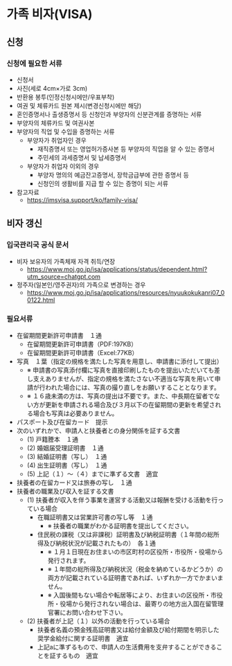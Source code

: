 # 가족 비자(VISA)

## 신청

### 신청에 필요한 서류

- 신청서
- 사진(세로 4cm×가로 3cm)
- 반환용 봉투(인정신청시에만/우표부착)
- 여권 및 체류카드 원본 제시(변경신청시에만 해당)
- 혼인증명서나 출생증명서 등 신청인과 부양자의 신분관계를 증명하는 서류
- 부양자의 체류카드 및 여권사본
- 부양자의 직업 및 수입을 증명하는 서류
  - 부양자가 취업자인 경우
    - 재직증명서 또는 영업허가증사본 등 부양자의 직업을 알 수 있는 증명서
    - 주민세의 과세증명서 및 납세증명서
  - 부양자가 취업자 이외의 경우
    - 부양자 명의의 예금잔고증명서, 장학금급부에 관한 증명서 등
    - 신청인의 생활비를 지급 할 수 있는 증명이 되는 서류
- 참고자료
  - https://imsvisa.support/ko/family-visa/
 

## 비자 갱신

### 입국관리국 공식 문서
- 비자 보유자의 가족체재 자격 취득/연장
  - https://www.moj.go.jp/isa/applications/status/dependent.html?utm_source=chatgpt.com
- 정주자(일본인/영주권자)의 가족으로 변경하는 경우
  - https://www.moj.go.jp/isa/applications/resources/nyuukokukanri07_00122.html

### 필요서류
- 在留期間更新許可申請書　１通
  - 在留期間更新許可申請書（PDF:197KB）
  - 在留期間更新許可申請書（Excel:77KB）
- 写真　１葉（指定の規格を満たした写真を用意し、申請書に添付して提出）
  - ※ 申請書の写真添付欄に写真を直接印刷したものを提出いただいても差し支えありませんが、指定の規格を満たさない不適当な写真を用いて申請が行われた場合には、写真の撮り直しをお願いすることとなります。
  - ※ １６歳未満の方は、写真の提出は不要です。また、中長期在留者でない方が更新を申請される場合及び３月以下の在留期間の更新を希望される場合も写真は必要ありません。
- パスポート及び在留カード　提示
- 次のいずれかで、申請人と扶養者との身分関係を証する文書
  - (1) 戸籍謄本　１通
  - (2) 婚姻届受理証明書　１通
  - (3) 結婚証明書（写し）　１通
  - (4) 出生証明書（写し）　１通
  - (5) 上記（１）～（４）までに準ずる文書　適宜
- 扶養者の在留カード又は旅券の写し　１通
- 扶養者の職業及び収入を証する文書
  - (1) 扶養者が収入を伴う事業を運営する活動又は報酬を受ける活動を行っている場合
    - 在職証明書又は営業許可書の写し等　１通
      - ※ 扶養者の職業がわかる証明書を提出してください。
    - 住民税の課税（又は非課税）証明書及び納税証明書（１年間の総所得及び納税状況が記載されたもの）　各１通
      - ※ １月１日現在お住まいの市区町村の区役所・市役所・役場から発行されます。
      - ※ １年間の総所得及び納税状況（税金を納めているかどうか）の両方が記載されている証明書であれば、いずれか一方でかまいません。
      - ※ 入国後間もない場合や転居等により、お住まいの区役所・市役所・役場から発行されない場合は、最寄りの地方出入国在留管理官署にお問い合わせ下さい。
  - (2) 扶養者が上記（１）以外の活動を行っている場合
    - 扶養者名義の預金残高証明書又は給付金額及び給付期間を明示した奨学金給付に関する証明書　適宜
    - 上記aに準ずるもので、申請人の生活費用を支弁することができることを証するもの　適宜
